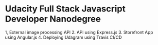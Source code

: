 # Udacity Full Stack Javascript Developer Nanodegree

1, External image processing API
2. API using Express.js
3. Storefront App using Angular.js
4. Deploying Udagram using Travis CI/CD

